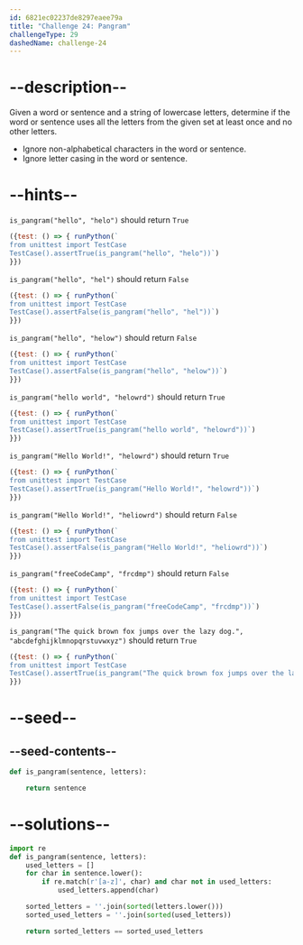 ```yaml
---
id: 6821ec02237de8297eaee79a
title: "Challenge 24: Pangram"
challengeType: 29
dashedName: challenge-24
---
```


# --description--

Given a word or sentence and a string of lowercase letters, determine if the word or sentence uses all the letters from the given set at least once and no other letters.

- Ignore non-alphabetical characters in the word or sentence.
- Ignore letter casing in the word or sentence.

# --hints--

`is_pangram("hello", "helo")` should return `True`

```js
({test: () => { runPython(`
from unittest import TestCase
TestCase().assertTrue(is_pangram("hello", "helo"))`)
}})
```

`is_pangram("hello", "hel")` should return `False`

```js
({test: () => { runPython(`
from unittest import TestCase
TestCase().assertFalse(is_pangram("hello", "hel"))`)
}})
```

`is_pangram("hello", "helow")` should return `False`

```js
({test: () => { runPython(`
from unittest import TestCase
TestCase().assertFalse(is_pangram("hello", "helow"))`)
}})
```

`is_pangram("hello world", "helowrd")` should return `True`

```js
({test: () => { runPython(`
from unittest import TestCase
TestCase().assertTrue(is_pangram("hello world", "helowrd"))`)
}})
```

`is_pangram("Hello World!", "helowrd")` should return `True`

```js
({test: () => { runPython(`
from unittest import TestCase
TestCase().assertTrue(is_pangram("Hello World!", "helowrd"))`)
}})
```

`is_pangram("Hello World!", "heliowrd")` should return `False`

```js
({test: () => { runPython(`
from unittest import TestCase
TestCase().assertFalse(is_pangram("Hello World!", "heliowrd"))`)
}})
```

`is_pangram("freeCodeCamp", "frcdmp")` should return `False`

```js
({test: () => { runPython(`
from unittest import TestCase
TestCase().assertFalse(is_pangram("freeCodeCamp", "frcdmp"))`)
}})
```

`is_pangram("The quick brown fox jumps over the lazy dog.", "abcdefghijklmnopqrstuvwxyz")` should return `True`

```js
({test: () => { runPython(`
from unittest import TestCase
TestCase().assertTrue(is_pangram("The quick brown fox jumps over the lazy dog.", "abcdefghijklmnopqrstuvwxyz"))`)
}})
```

# --seed--

## --seed-contents--

```py
def is_pangram(sentence, letters):

    return sentence
```

# --solutions--

```py
import re
def is_pangram(sentence, letters):
    used_letters = []
    for char in sentence.lower():
        if re.match(r'[a-z]', char) and char not in used_letters:
            used_letters.append(char)

    sorted_letters = ''.join(sorted(letters.lower()))
    sorted_used_letters = ''.join(sorted(used_letters))

    return sorted_letters == sorted_used_letters
```
